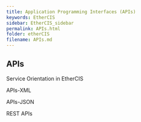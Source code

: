 ```yaml
---
title: Application Programming Interfaces (APIs)
keywords: EtherCIS
sidebar: EtherCIS_sidebar
permalink: APIs.html
folder: etherCIS
filename: APIs.md
---
```


## APIs

Service Orientation in EtherCIS

APIs-XML


APIs-JSON


REST APIs
